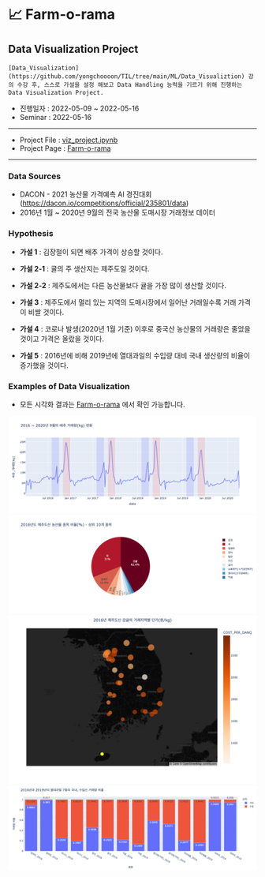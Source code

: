 # :chart_with_upwards_trend: Farm-o-rama

## Data Visualization Project

```plain
[Data_Visualization](https://github.com/yongchoooon/TIL/tree/main/ML/Data_Visualiztion) 강의 수강 후, 스스로 가설을 설정 해보고 Data Handling 능력을 기르기 위해 진행하는 Data Visualization Project.
```

- 진행일자 : 2022-05-09 ~ 2022-05-16
- Seminar : 2022-05-16
---
- Project File : [viz_project.ipynb](./viz_project.ipynb)
- Project Page : [Farm-o-rama](https://fern-arithmetic-6ca.notion.site/Farm-o-rama-12f1f6aa3c594a10b2f1222e542208ed)
---
### Data Sources
- DACON - 2021 농산물 가격예측 AI 경진대회 (https://dacon.io/competitions/official/235801/data)
- 2016년 1월 ~ 2020년 9월의 전국 농산물 도매시장 거래정보 데이터
### Hypothesis
- **가설 1** : 김장철이 되면 배추 가격이 상승할 것이다.  

- **가설 2-1** : 귤의 주 생산지는 제주도일 것이다.
- **가설 2-2** : 제주도에서는 다른 농산물보다 귤을 가장 많이 생산할 것이다.  
    
- **가설 3** : 제주도에서 멀리 있는 지역의 도매시장에서 일어난 거래일수록 거래 가격이 비쌀 것이다.  
    
- **가설 4** : 코로나 발생(2020년 1월 기준) 이후로 중국산 농산물의 거래량은 줄었을 것이고 가격은 올랐을 것이다.  

- **가설 5** : 2016년에 비해 2019년에 열대과일의 수입량 대비 국내 생산량의 비율이 증가했을 것이다.
### Examples of Data Visualization
- 모든 시각화 결과는 [Farm-o-rama](https://fern-arithmetic-6ca.notion.site/Farm-o-rama-12f1f6aa3c594a10b2f1222e542208ed) 에서 확인 가능합니다.

<img src="./example_images/2016 ~ 2020년 9월의 배추 거래량(kg) 변화.png">

<img src="./example_images/2016년도 제주도산 농산물 품목 비율(%) - 상위 10개 품목.png">

<img src="./example_images/2016년 제주도산 감귤의 거래지역별 단가(원 per kg).png">

<img src="./example_images/2016년과 2019년의 열대과일 7종의 국내, 수입산 거래량 비율.png">